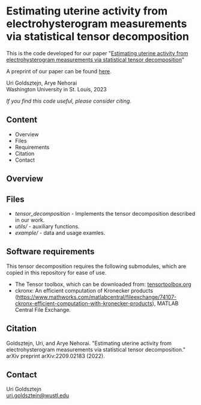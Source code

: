 # Estimating uterine activity from electrohysterogram measurements via statistical tensor decomposition

This is the code developed for our paper "[Estimating uterine activity from electrohysterogram measurements
via statistical tensor decomposition]()"  

A preprint of our paper can be found [here](https://arxiv.org/abs/2209.02183).   

Uri Goldsztejn, Arye Nehorai  
Washington University in St. Louis, 2023

*If you find this code useful, please consider citing.*

## Content
* Overview
* Files
* Requirements
* Citation
* Contact

## Overview



## Files

* *tensor_decomposition* - Implements the tensor decomposition described in our work.
* *utils/* - auxiliary functions.
* *example/* - data and usage examles.

## Software requirements

This tensor decomposition requires the following submodules, which are copied in this repository for ease of use.
* The Tensor toolbox, which can be downloaded from: [tensortoolbox.org](https://www.tensortoolbox.org/)
* ckronx: An efficient computation of Kronecker products (https://www.mathworks.com/matlabcentral/fileexchange/74107-ckronx-efficient-computation-with-kronecker-products), MATLAB Central File Exchange.


## Citation

Goldsztejn, Uri, and Arye Nehorai. "Estimating uterine activity from electrohysterogram measurements via statistical tensor decomposition." arXiv preprint arXiv:2209.02183 (2022).

## Contact
Uri Goldsztejn  
uri.goldsztejn@wustl.edu
